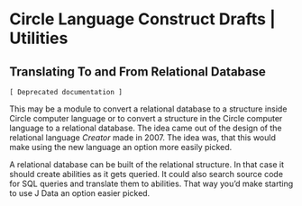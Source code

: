 ﻿Circle Language Construct Drafts | Utilities
============================================

Translating To and From Relational Database
-------------------------------------------

`[ Deprecated documentation ]`

This may be a module to convert a relational database to a structure inside Circle computer language or to convert a structure in the Circle computer language to a relational database. The idea came out of the design of the relational language *Creator* made in 2007. The idea was, that this would make using the new language an option more easily picked.

A relational database can be built of the relational structure. In that case it should create abilities as it gets queried. It could also search source code for SQL queries and translate them to abilities. That way you’d make starting to use J Data an option easier picked.